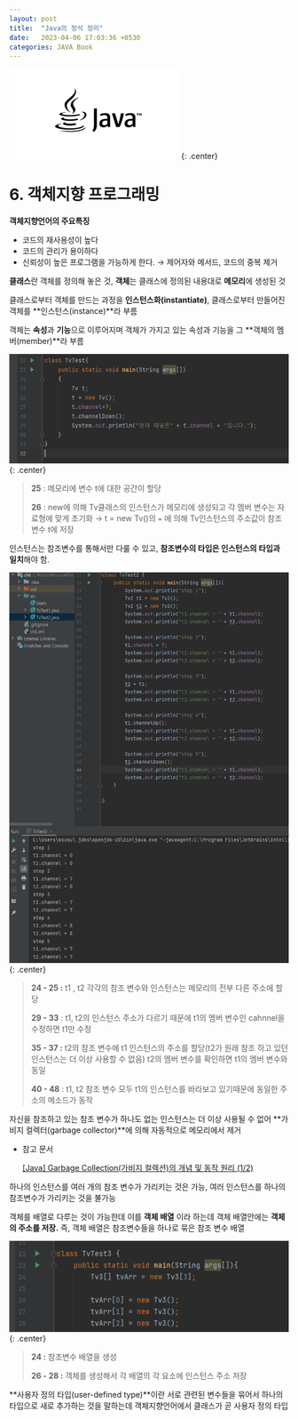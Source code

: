 ```yaml
---
layout: post
title:  "Java의 정석 정리"
date:   2023-04-06 17:03:36 +0530
categories: JAVA Book
---
```

![Untitled](/assets/posts/2023-04-06-basic-java/0.png){: .center}

# 6. 객체지향 프로그래밍



**객체지향언어의 주요특징**

- 코드의 재사용성이 높다
- 코드의 관리가 용이하다
- 신뢰성이 높은 프로그램을 가능하게 한다. → 제어자와 메서드, 코드의 중복 제거

**클래스**란 객체를 정의해 놓은 것, **객체**는 클래스에 정의된 내용대로 **메모리**에 생성된 것

클래스로부터 객체를 만드는 과정을 **인스턴스화(instantiate)**, 클래스로부터 만들어진 객체를 **인스턴스(instance)**라 부름

객체는 **속성**과 **기능**으로 이루어지며 객체가 가지고 있는 속성과 기능을 그 **객체의 멤버(member)**라 부름

![Untitled](/assets/posts/2023-04-06-basic-java/1.png){: .center}

>**25** : 메모리에 변수 t에 대한 공간이 할당
>
>**26** : new에 의해 Tv클래스의 인스턴스가 메모리에 생성되고 각 멤버 변수는 자료형에 맞게 초기화 → t = new Tv()의 `=` 에 의해 Tv인스턴스의 주소값이 참조 변수 t에 저장 

인스턴스는 참조변수를 통해서만 다룰 수 있고, **참조변수의 타입은 인스턴스의 타입과 일치**해야 함.

![Untitled](/assets/posts/2023-04-06-basic-java/2.png){: .center}

>**24 - 25 :** t1 , t2 각각의 참조 변수와 인스턴스는 메모리의 전부 다른 주소에 할당
>
>**29 - 33** : t1, t2의 인스턴스 주소가 다르기 때문에 t1의 멤버 변수인 cahnnel을 수정하면 t1만 수정
>
>**35 - 37 :** t2의 참조 변수에 t1 인스턴스의 주소를 할당(t2가 원래 참조 하고 있던 인스턴스는 더 이상 사용할 수 없음) t2의 멤버 변수를 확인하면 t1의 멤버 변수와 동일
>
>**40 - 48** : t1, t2 참조 변수 모두 t1의 인스턴스를 바라보고 있기때문에 동일한 주소의 메소드가 동작

자신을 참조하고 있는 참조 변수가 하나도 없는 인스턴스는 더 이상 사용될 수 없어 **가비지 컬렉터(garbage collector)**에 의해 자동적으로 메모리에서 제거

- 참고 문서
    
    [[Java] Garbage Collection(가비지 컬렉션)의 개념 및 동작 원리 (1/2)](https://mangkyu.tistory.com/118)
    

하나의 인스턴스를 여러 개의 참조 변수가 가리키는 것은 가능, 여러 인스턴스를 하나의 참조변수가 가리키는 것을 불가능

객체를 배열로 다루는 것이 가능한데 이를 **객체 배열** 이라 하는데 객체 배열안에는 **객체의 주소를 저장.** 즉, 객체 배열은 참조변수들을 하나로 묶은 참조 변수 배열

![Untitled](/assets/posts/2023-04-06-basic-java/3.png){: .center}

>**24 :** 참조변수 배열을 생성 
>
>**26 - 28 :** 객체를 생성해서 각 배열의 각 요소에 인스턴스 주소 저장

**사용자 정의 타입(user-defined type)**이란 서로 관련된 변수들을 묶어서 하나의 타입으로 새로 추가하는 것을 말하는데 객체지향언어에서 클래스가 곧 사용자 정의 타입